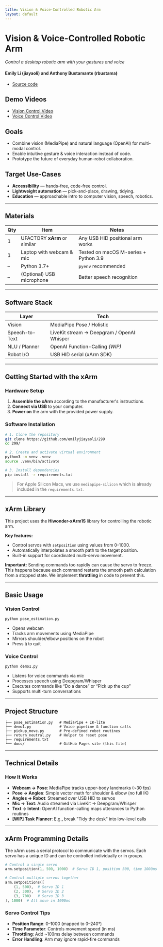 ```yaml
---
title: Vision & Voice-Controlled Robotic Arm
layout: default
---
```


# Vision & Voice-Controlled Robotic Arm

*Control a desktop robotic arm with your gestures and voice*

#### Emily Li (jiayaoli) and Anthony Bustamante (rbustama)

- [Source code](https://github.com/emilyjiayaoli/299)


## Demo Videos

- [Vision Control Video](https://drive.google.com/file/d/1e5foSXKJbEs6M6Z02uJfuhmo0NDN6i9H/preview)
- [Voice Control Video](https://drive.google.com/file/d/1mTg2Q8gx1zIK7Thece-NMjSh-V4eERII/preview)


## Goals

- Combine vision (MediaPipe) and natural language (OpenAI) for multi-modal control.
- Enable intuitive gesture & voice interaction instead of code.
- Prototype the future of everyday human–robot collaboration.

## Target Use-Cases

- **Accessibility** — hands-free, code-free control.
- **Lightweight automation** — pick-and-place, drawing, tidying.
- **Education** — approachable intro to computer vision, speech, robotics.

---

## Materials

| Qty | Item                            | Notes                                  |
|-----|----------------------------------|----------------------------------------|
| 1   | UFACTORY **xArm** or similar     | Any USB HID positional arm works       |
| 1   | Laptop with webcam & mic         | Tested on macOS M-series + Python 3.9  |
| –   | Python 3.7+                      | `pyenv` recommended                    |
| –   | (Optional) USB microphone        | Better speech recognition              |

---

## Software Stack

| Layer           | Tech                                       |
|----------------|--------------------------------------------|
| Vision          | MediaPipe Pose / Holistic                  |
| Speech-to-Text  | LiveKit stream → Deepgram / OpenAI Whisper |
| NLU / Planner   | OpenAI Function-Calling *(WIP)*            |
| Robot I/O       | USB HID serial (xArm SDK)                  |

---

## Getting Started with the xArm

### Hardware Setup

1. **Assemble the xArm** according to the manufacturer's instructions.
2. **Connect via USB** to your computer.
3. **Power on** the arm with the provided power supply.

### Software Installation

```bash
# 1. Clone the repository
git clone https://github.com/emilyjiayaoli/299
cd 299/

# 2. Create and activate virtual environment
python3 -m venv .venv
source .venv/bin/activate

# 3. Install dependencies
pip install -r requirements.txt
````

> For Apple Silicon Macs, we use `mediapipe-silicon` which is already included in the `requirements.txt`.

---

## xArm Library

This project uses the **Hiwonder-xArm1S** library for controlling the robotic arm.

**Key features:**

* Control servos with `setposition` using values from 0–1000.
* Automatically interpolates a smooth path to the target position.
* Built-in support for coordinated multi-servo movement.

**Important:** Sending commands too rapidly can cause the servo to freeze. This happens because each command restarts the smooth path calculation from a stopped state. We implement **throttling** in code to prevent this.

---

## Basic Usage

### Vision Control

```bash
python pose_estimation.py
```

* Opens webcam
* Tracks arm movements using MediaPipe
* Mirrors shoulder/elbow positions on the robot
* Press `Q` to quit

### Voice Control

```bash
python demo1.py
```

* Listens for voice commands via mic
* Processes speech using Deepgram/Whisper
* Executes commands like “Do a dance” or “Pick up the cup”
* Supports multi-turn conversations

---

## Project Structure

```
├── pose_estimation.py   # MediaPipe + IK-lite
├── demo1.py             # Voice pipeline & function calls
├── pickup_move.py       # Pre-defined robot routines
├── return_neutral.py    # Helper to reset pose
├── requirements.txt
└── docs/                # GitHub Pages site (this file)
```

---

## Technical Details

### How It Works

* **Webcam → Pose**: MediaPipe tracks upper-body landmarks (\~30 fps)
* **Pose → Angles**: Simple vector math for shoulder & elbow (no full IK)
* **Angles → Robot**: Streamed over USB HID to servos
* **Mic → Text**: Audio streamed via LiveKit → Deepgram/Whisper
* **Text → Intent**: OpenAI function-calling maps utterances to Python routines
* **\[WIP] Task Planner**: E.g., break "Tidy the desk" into low-level calls

---

## xArm Programming Details

The xArm uses a serial protocol to communicate with the servos. Each servo has a unique ID and can be controlled individually or in groups.

```python
# Control a single servo
arm.setposition(1, 500, 1000)  # Servo ID 1, position 500, time 1000ms

# Control multiple servos together
arm.setpositions([
    (1, 500),  # Servo ID 1
    (2, 300),  # Servo ID 2
    (3, 700)   # Servo ID 3
], 1000)  # All move in 1000ms
```

### Servo Control Tips

* **Position Range**: 0–1000 (mapped to 0–240°)
* **Time Parameter**: Controls movement speed (in ms)
* **Throttling**: Add \~100ms delay between commands
* **Error Handling**: Arm may ignore rapid-fire commands
